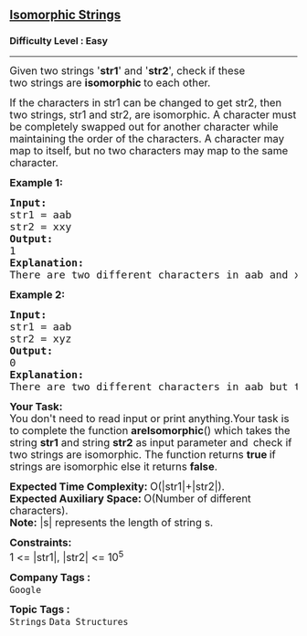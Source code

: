 <h2><a href="https://www.geeksforgeeks.org/problems/isomorphic-strings-1587115620/1">Isomorphic Strings</a></h2><h3>Difficulty Level : Easy</h3><hr><div class="problems_problem_content__Xm_eO"><p><span style="font-size: 18px;">Given two strings '<strong>str1</strong>' and '<strong>str2</strong>', check if these two&nbsp;strings are <strong>isomorphic </strong>to each other.<br></span></p>
<p><span style="font-size: 18px;">If the characters in str1 can be changed to get str2, then two strings, str1 and str2, are isomorphic. </span><span style="font-size: 18px;">A character must be completely swapped out for another character while maintaining the order of the characters. A character may map to itself, but no two characters may map to the same character.</span></p>
<p><span style="font-size: 18px;"><strong>Example 1:</strong></span></p>
<pre style="position: relative;"><span style="font-size: 18px;"><strong>Input:
</strong>str1 = aab
str2 = xxy
<strong>Output: <br></strong>1<strong>
Explanation: <br></strong>There are two different characters in aab and xxy, i.e a and b with frequency 2 and 1 respectively.</span>
<div class="open_grepper_editor" title="Edit &amp; Save To Grepper"></div></pre>
<p><span style="font-size: 18px;"><strong>Example 2:</strong></span></p>
<pre style="position: relative;"><span style="font-size: 18px;"><strong>Input:
</strong>str1 = aab
str2 = xyz
<strong>Output: <br></strong>0<strong>
Explanation: <br></strong>There are two different characters in aab but there are three different charactersin xyz. So there won't be one to one mapping between str1 and str2.</span><div class="open_grepper_editor" title="Edit &amp; Save To Grepper"></div></pre>
<p><span style="font-size: 18px;"><strong>Your Task:</strong><br>You don't need to read input or print anything.Your task is to complete the function <strong>areIsomorphic</strong>()&nbsp;which takes the string <strong>str1</strong>&nbsp;and string <strong>str2</strong>&nbsp;as input parameter&nbsp;and</span>&nbsp;<span style="font-size: 18px;">&nbsp;check&nbsp;if two strings are isomorphic. The function returns <strong>true </strong>if strings are isomorphic else it returns <strong>false</strong>.</span></p>
<p><span style="font-size: 18px;"><strong>Expected Time Complexity:&nbsp;</strong>O(|str1|+|str2|).<br><strong>Expected Auxiliary Space:&nbsp;</strong>O(Number of different characters).<br><strong>Note:</strong>&nbsp;|s| represents the length of string s.</span></p>
<p><span style="font-size: 18px;"><strong>Constraints:</strong><br>1 &lt;= |str1|, |str2| &lt;= 10<sup>5</sup></span></p></div><p><span style=font-size:18px><strong>Company Tags : </strong><br><code>Google</code>&nbsp;<br><p><span style=font-size:18px><strong>Topic Tags : </strong><br><code>Strings</code>&nbsp;<code>Data Structures</code>&nbsp;